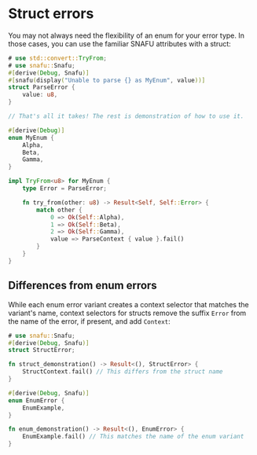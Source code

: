 # Struct errors

You may not always need the flexibility of an enum for your error
type. In those cases, you can use the familiar SNAFU attributes with a
struct:

```rust
# use std::convert::TryFrom;
# use snafu::Snafu;
#[derive(Debug, Snafu)]
#[snafu(display("Unable to parse {} as MyEnum", value))]
struct ParseError {
    value: u8,
}

// That's all it takes! The rest is demonstration of how to use it.

#[derive(Debug)]
enum MyEnum {
    Alpha,
    Beta,
    Gamma,
}

impl TryFrom<u8> for MyEnum {
    type Error = ParseError;

    fn try_from(other: u8) -> Result<Self, Self::Error> {
        match other {
            0 => Ok(Self::Alpha),
            1 => Ok(Self::Beta),
            2 => Ok(Self::Gamma),
            value => ParseContext { value }.fail()
        }
    }
}
```

## Differences from enum errors

While each enum error variant creates a context selector that matches
the variant's name, context selectors for structs remove the suffix
`Error` from the name of the error, if present,  and add `Context`:

```rust
# use snafu::Snafu;
#[derive(Debug, Snafu)]
struct StructError;

fn struct_demonstration() -> Result<(), StructError> {
    StructContext.fail() // This differs from the struct name
}

#[derive(Debug, Snafu)]
enum EnumError {
    EnumExample,
}

fn enum_demonstration() -> Result<(), EnumError> {
    EnumExample.fail() // This matches the name of the enum variant
}
```
